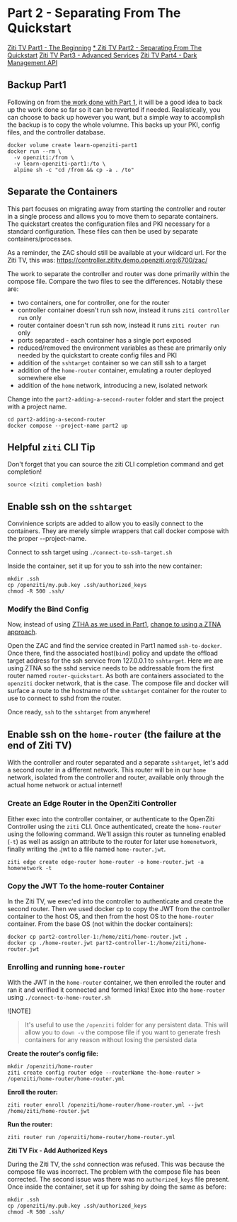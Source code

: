 # Part 2 - Separating From The Quickstart

[Ziti TV Part1 - The Beginning](https://www.youtube.com/live/93QZQWdblPU?si=MASCdTOauBIsRQAj)
[* Ziti TV Part2 - Separating From The Quickstart](https://www.youtube.com/live/AqLyqgNP3Qk?si=1t5nj64-Uvc6vaYq)
[Ziti TV Part3 - Advanced Services](https://www.youtube.com/live/AqLyqgNP3Qk?si=1t5nj64-Uvc6vaYq)
[Ziti TV Part4 - Dark Management API](https://www.youtube.com/live/AqLyqgNP3Qk?si=1t5nj64-Uvc6vaYq)

## Backup Part1

Following on from [the work done with Part 1](../part1-all-in-one/README.md), it will be a good idea to 
back up the work done so far so it can be reverted if needed. Realistically, you can choose to back up
however you want, but a simple way to accomplish the backup is to copy the whole volumne. This backs up
your PKI, config files, and the controller database.

```
docker volume create learn-openziti-part1
docker run --rm \
  -v openziti:/from \
  -v learn-openziti-part1:/to \
  alpine sh -c "cd /from && cp -a . /to"
```

## Separate the Containers

This part focuses on migrating away from starting the controller and router in a single process and allows
you to move them to separate containers. The quickstart creates the configuration files and PKI necessary
for a standard configuration. These files can then be used by separate containers/processes.

As a reminder, the ZAC should still be available at your wildcard url. For the Ziti TV, this was:
https://controller.zititv.demo.openziti.org:6700/zac/

The work to separate the controller and router was done primarily within the compose file. Compare the two
files to see the differences. Notably these are:
* two containers, one for controller, one for the router
* controller container doesn't run ssh now, instead it runs `ziti controller run` only
* router container doesn't run ssh now, instead it runs `ziti router run` only
* ports separated - each container has a single port exposed
* reduced/removed the environment variables as these are primarily only needed by the quickstart to create
  config files and PKI
* addition of the `sshtarget` container so we can still ssh to a target
* addition of the `home-router` container, emulating a router deployed somewhere else
* addition of the `home` network, introducing a new, isolated network

Change into the `part2-adding-a-second-router` folder and start the project with a project name.
```
cd part2-adding-a-second-router
docker compose --project-name part2 up
```

## Helpful `ziti` CLI Tip

Don't forget that you can source the ziti CLI completion command and get <tab> completion!
```
source <(ziti completion bash)
```

## Enable ssh on the `sshtarget`

Convinience scripts are added to allow you to easily connect to the containers. They are merely simple wrappers 
that call docker compose with the proper --project-name.

Connect to ssh target using `./connect-to-ssh-target.sh`

Inside the container, set it up for you to ssh into the new container:
```
mkdir .ssh
cp /openziti/my.pub.key .ssh/authorized_keys
chmod -R 500 .ssh/
```

### Modify the Bind Config

Now, instead of using [ZTHA as we used in Part1](https://openziti.io/docs/learn/core-concepts/zero-trust-models/overview/#host-access-ztha),
[change to using a ZTNA approach](https://openziti.io/docs/learn/core-concepts/zero-trust-models/overview/#network-access-ztna).

Open the ZAC and find the service created in Part1 named `ssh-to-docker`. Once there, find the associated host(`bind`)
policy and update the offload target address for the ssh service from 127.0.0.1 to `sshtarget`. Here we are using
ZTNA so the sshd service needs to be addressable from the first router named `router-quickstart`. As both are containers
associated to the `openziti` docker network, that is the case. The compose file and docker will surface a route to
the hostname of the `sshtarget` container for the router to use to connect to sshd from the router.

Once ready, `ssh` to the `sshtarget` from anywhere!

## Enable ssh on the `home-router` (the failure at the end of Ziti TV)

With the controller and router separated and a separate `sshtarget`, let's add a second router in a different network.
This router will be in our `home` network, isolated from the controller and router, available only through the actual
home network or actual internet!

### Create an Edge Router in the OpenZiti Controller

Either exec into the controller container, or authenticate to the OpenZiti Controller using the `ziti` CLI. Once
authenticated, create the `home-router` using the following command. We'll assign this router as tunneling enabled (`-t`)
as well as assign an attribute to the router for later use `homenetwork`, finally writing the .jwt to a file named
`home-router.jwt`.
```
ziti edge create edge-router home-router -o home-router.jwt -a homenetwork -t
```

### Copy the JWT To the home-router Container

In the Ziti TV, we exec'ed into the controller to authenticate and create the second router. Then we used 
docker cp to copy the JWT from the controller container to the host OS, and then from the host OS to the 
`home-router` container. From the base OS (not within the docker containers):

```
docker cp part2-controller-1:/home/ziti/home-router.jwt .
docker cp ./home-router.jwt part2-controller-1:/home/ziti/home-router.jwt
```

### Enrolling and running `home-router`

With the JWT in the `home-router` container, we then enrolled the router and ran it and verified it connected and formed links!
Exec into the `home-router` using `./connect-to-home-router.sh`

![NOTE]
> It's useful to use the `/openziti` folder for any persistent data. This will allow you to `down -v` the compose file if you
> want to generate fresh containers for any reason without losing the persisted data

**Create the router's config file:**
```
mkdir /openziti/home-router
ziti create config router edge --routerName the-home-router > /openziti/home-router/home-router.yml
```

**Enroll the router:**
```
ziti router enroll /openziti/home-router/home-router.yml --jwt /home/ziti/home-router.jwt
```

**Run the router:**
```
ziti router run /openziti/home-router/home-router.yml
```

**Ziti TV Fix - Add Authorized Keys**

During the Ziti TV, the `sshd` connection was refused. This was because the compose file was incorrect. The problem with the
compose file has been corrected. The second issue was there was no `authorized_keys` file present. Once inside the container,
set it up for sshing by doing the same as before:
```
mkdir .ssh
cp /openziti/my.pub.key .ssh/authorized_keys
chmod -R 500 .ssh/
```















